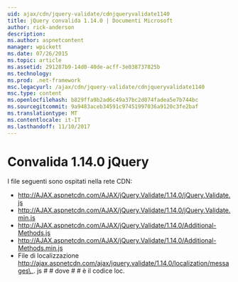 ```yaml
---
uid: ajax/cdn/jquery-validate/cdnjqueryvalidate1140
title: jQuery convalida 1.14.0 | Documenti Microsoft
author: rick-anderson
description: 
ms.author: aspnetcontent
manager: wpickett
ms.date: 07/26/2015
ms.topic: article
ms.assetid: 291287b9-14d0-40de-acff-3e038737825b
ms.technology: 
ms.prod: .net-framework
msc.legacyurl: /ajax/cdn/jquery-validate/cdnjqueryvalidate1140
msc.type: content
ms.openlocfilehash: b829ffa9b2ad6c49a37bc2d074fadea5e7b744bc
ms.sourcegitcommit: 9a9483aceb34591c97451997036a9120c3fe2baf
ms.translationtype: MT
ms.contentlocale: it-IT
ms.lasthandoff: 11/10/2017
---
```

<a name="jquery-validation-1140"></a>Convalida 1.14.0 jQuery
====================
I file seguenti sono ospitati nella rete CDN:

- http://AJAX.aspnetcdn.com/AJAX/jQuery.Validate/1.14.0/jQuery.Validate.js
- http://AJAX.aspnetcdn.com/AJAX/jQuery.Validate/1.14.0/jQuery.Validate.min.js
- http://AJAX.aspnetcdn.com/AJAX/jQuery.Validate/1.14.0/Additional-Methods.js
- http://AJAX.aspnetcdn.com/AJAX/jQuery.Validate/1.14.0/Additional-Methods.min.js
- File di localizzazione http://ajax.aspnetcdn.com/ajax/jquery.validate/1.14.0/localization/messages\_. js # # dove # # è il codice loc.
